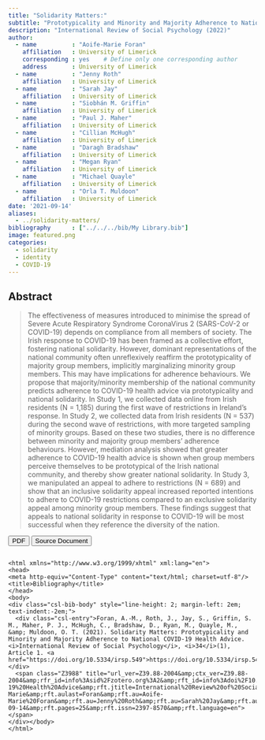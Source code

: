 ```yaml
---
title: "Solidarity Matters:"
subtitle: "Prototypicality and Minority and Majority Adherence to National COVID-19 Health Advice"
description: "International Review of Social Psychology (2022)"
author: 
  - name          : "Aoife-Marie Foran"
    affiliation   : University of Limerick
    corresponding : yes    # Define only one corresponding author
    address       : University of Limerick
  - name          : "Jenny Roth"
    affiliation   : University of Limerick
  - name          : "Sarah Jay"
    affiliation   : University of Limerick
  - name          : "Siobhán M. Griffin"
    affiliation   : University of Limerick
  - name          : "Paul J. Maher"
    affiliation   : University of Limerick
  - name          : "Cillian McHugh"
    affiliation   : University of Limerick
  - name          : "Daragh Bradshaw"
    affiliation   : University of Limerick
  - name          : "Megan Ryan"
    affiliation   : University of Limerick
  - name          : "Michael Quayle"
    affiliation   : University of Limerick
  - name          : "Orla T. Muldoon"
    affiliation   : University of Limerick
date: '2021-09-14'
aliases:   
  - ../solidarity-matters/
bibliography      : ["../../../bib/My Library.bib"]
image: featured.png
categories: 
  - solidarity
  - identity
  - COVID-19
---
```


## Abstract

>The effectiveness of measures introduced to minimise the spread of Severe Acute Respiratory Syndrome CoronaVirus 2 (SARS-CoV-2 or COVID-19) depends on compliance from all members of society. The Irish response to COVID-19 has been framed as a collective effort, fostering national solidarity. However, dominant representations of the national community often unreflexively reaffirm the prototypicality of majority group members, implicitly marginalizing minority group members. This may have implications for adherence behaviours. We propose that majority/minority membership of the national community predicts adherence to COVID-19 health advice via prototypicality and national solidarity. In Study 1, we collected data online from Irish residents (N = 1,185) during the first wave of restrictions in Ireland’s response. In Study 2, we collected data from Irish residents (N = 537) during the second wave of restrictions, with more targeted sampling of minority groups. Based on these two studies, there is no difference between minority and majority group members’ adherence behaviours. However, mediation analysis showed that greater adherence to COVID-19 health advice is shown when group members perceive themselves to be prototypical of the Irish national community, and thereby show greater national solidarity. In Study 3, we manipulated an appeal to adhere to restrictions (N = 689) and show that an inclusive solidarity appeal increased reported intentions to adhere to COVID-19 restrictions compared to an exclusive solidarity appeal among minority group members. These findings suggest that appeals to national solidarity in response to COVID-19 will be most successful when they reference the diversity of the nation.





<button type="button" class="btn btn-primary btn-sm" onclick="window.open('https://raw.githubusercontent.com/cillianmiltown/website_quarto/main/publications/solidarity-matters/solidarity-matters.pdf');" data-inline="true" >PDF</button>
<button type="button" class="btn btn-primary btn-sm" onclick="window.open('https://rips-irsp.com/articles/10.5334/irsp.549')" >Source Document</button>


```{=html}

<html xmlns="http://www.w3.org/1999/xhtml" xml:lang="en">
<head>
<meta http-equiv="Content-Type" content="text/html; charset=utf-8"/>
<title>Bibliography</title>
</head>
<body>
<div class="csl-bib-body" style="line-height: 2; margin-left: 2em; text-indent:-2em;">
  <div class="csl-entry">Foran, A.-M., Roth, J., Jay, S., Griffin, S. M., Maher, P. J., McHugh, C., Bradshaw, D., Ryan, M., Quayle, M., &amp; Muldoon, O. T. (2021). Solidarity Matters: Prototypicality and Minority and Majority Adherence to National COVID-19 Health Advice. <i>International Review of Social Psychology</i>, <i>34</i>(1), Article 1. <a href="https://doi.org/10.5334/irsp.549">https://doi.org/10.5334/irsp.549</a></div>
  <span class="Z3988" title="url_ver=Z39.88-2004&amp;ctx_ver=Z39.88-2004&amp;rfr_id=info%3Asid%2Fzotero.org%3A2&amp;rft_id=info%3Adoi%2F10.5334%2Firsp.549&amp;rft_val_fmt=info%3Aofi%2Ffmt%3Akev%3Amtx%3Ajournal&amp;rft.genre=article&amp;rft.atitle=Solidarity%20Matters%3A%20Prototypicality%20and%20Minority%20and%20Majority%20Adherence%20to%20National%20COVID-19%20Health%20Advice&amp;rft.jtitle=International%20Review%20of%20Social%20Psychology&amp;rft.volume=34&amp;rft.issue=1&amp;rft.aufirst=Aoife-Marie&amp;rft.aulast=Foran&amp;rft.au=Aoife-Marie%20Foran&amp;rft.au=Jenny%20Roth&amp;rft.au=Sarah%20Jay&amp;rft.au=Siobhan%20M.%20Griffin&amp;rft.au=Paul%20J.%20Maher&amp;rft.au=Cillian%20McHugh&amp;rft.au=Daragh%20Bradshaw&amp;rft.au=Megan%20Ryan&amp;rft.au=Michael%20Quayle&amp;rft.au=Orla%20T.%20Muldoon&amp;rft.date=2021-09-14&amp;rft.pages=25&amp;rft.issn=2397-8570&amp;rft.language=en"></span>
</div></body>
</html>

```

